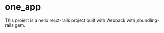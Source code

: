 # one_app
This project is a hello react-rails project built with Webpack with jsbundling-rails gem.
